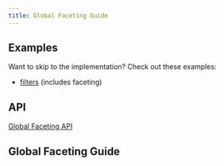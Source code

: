 ```yaml
---
title: Global Faceting Guide
---
```


## Examples

Want to skip to the implementation? Check out these examples:

- [filters](../../framework/react/examples/filters) (includes faceting)

## API

[Global Faceting API](../../api/features/global-faceting)

## Global Faceting Guide